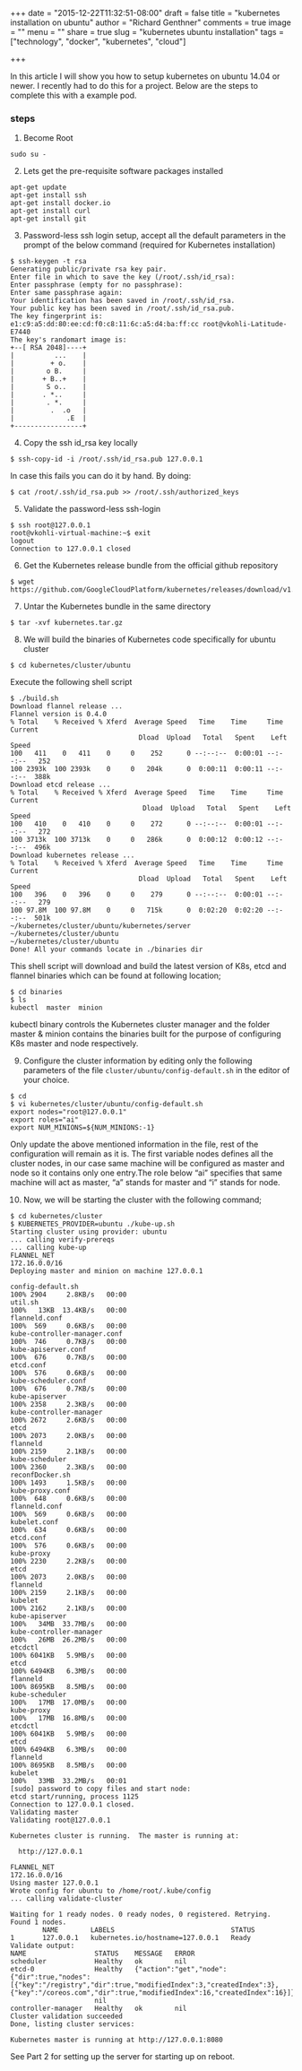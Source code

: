 +++
date = "2015-12-22T11:32:51-08:00"
draft = false
title = "kubernetes installation on ubuntu"
author = "Richard Genthner"
comments = true
image = ""
menu = ""
share = true
slug = "kubernetes ubuntu installation"
tags = ["technology", "docker", "kubernetes", "cloud"]

+++

In this article I will show you how to setup kubernetes on ubuntu 14.04 or newer. I recently had to do this for a project.
Below are the steps to complete this with a example pod.

### steps
1. Become Root

```
sudo su -
```

2. Lets get the pre-requisite software packages installed

```
apt-get update
apt-get install ssh
apt-get install docker.io
apt-get install curl
apt-get install git
```

3. Password-less ssh login setup, accept all the default parameters in the prompt of the below command (required for Kubernetes installation)

```
$ ssh-keygen -t rsa
Generating public/private rsa key pair.
Enter file in which to save the key (/root/.ssh/id_rsa):
Enter passphrase (empty for no passphrase):
Enter same passphrase again:
Your identification has been saved in /root/.ssh/id_rsa.
Your public key has been saved in /root/.ssh/id_rsa.pub.
The key fingerprint is:
e1:c9:a5:dd:80:ee:cd:f0:c8:11:6c:a5:d4:ba:ff:cc root@vkohli-Latitude-E7440
The key's randomart image is:
+--[ RSA 2048]----+
|          ...    |
|         + o.    |
|        o B.     |
|       + B..+    |
|        S o..    |
|       . *..     |
|        . *.     |
|         .  .o   |
|             .E  |
+-----------------+
```

4. Copy the ssh id_rsa key locally

```
$ ssh-copy-id -i /root/.ssh/id_rsa.pub 127.0.0.1
```

In case this fails you can do it by hand. By doing:

```
$ cat /root/.ssh/id_rsa.pub >> /root/.ssh/authorized_keys
```

5. Validate the password-less ssh-login

```
$ ssh root@127.0.0.1
root@vkohli-virtual-machine:~$ exit
logout
Connection to 127.0.0.1 closed
```

6. Get the Kubernetes release bundle from the official github repository

```
$ wget https://github.com/GoogleCloudPlatform/kubernetes/releases/download/v1.0.1/kubernetes.tar.gz
```

7. Untar the Kubernetes bundle in the same directory

```
$ tar -xvf kubernetes.tar.gz
```

8. We will build the binaries of Kubernetes code specifically for ubuntu cluster

```
$ cd kubernetes/cluster/ubuntu
```
Execute the following shell script

```
$ ./build.sh
Download flannel release ...
Flannel version is 0.4.0
% Total    % Received % Xferd  Average Speed   Time    Time     Time  Current
                                Dload  Upload   Total   Spent    Left  Speed
100   411    0   411    0     0    252      0 --:--:--  0:00:01 --:--:--   252
100 2393k  100 2393k    0     0   204k      0  0:00:11  0:00:11 --:--:--  388k
Download etcd release ...
% Total    % Received % Xferd  Average Speed   Time    Time     Time  Current
                                 Dload  Upload   Total   Spent    Left  Speed
100   410    0   410    0     0    272      0 --:--:--  0:00:01 --:--:--   272
100 3713k  100 3713k    0     0   286k      0  0:00:12  0:00:12 --:--:--  496k
Download kubernetes release ...
% Total    % Received % Xferd  Average Speed   Time    Time     Time  Current
                                Dload  Upload   Total   Spent    Left  Speed
100   396    0   396    0     0    279      0 --:--:--  0:00:01 --:--:--   279
100 97.8M  100 97.8M    0     0   715k      0  0:02:20  0:02:20 --:--:--  501k
~/kubernetes/cluster/ubuntu/kubernetes/server ~/kubernetes/cluster/ubuntu
~/kubernetes/cluster/ubuntu
Done! All your commands locate in ./binaries dir
```

This shell script will download and build the latest version of K8s, etcd and flannel binaries which can be found at following location;
```
$ cd binaries
$ ls
kubectl  master  minion
```

kubectl binary controls the Kubernetes cluster manager and the folder master & minion contains the binaries built for the purpose of configuring K8s master and node respectively.

9. Configure the cluster information by editing only the following parameters of the file `cluster/ubuntu/config-default.sh` in the editor of your choice.

```
$ cd
$ vi kubernetes/cluster/ubuntu/config-default.sh
export nodes="root@127.0.0.1"
export roles="ai"
export NUM_MINIONS=${NUM_MINIONS:-1}
```

Only update the above mentioned information in the file, rest of the configuration will remain as it is. The first variable nodes defines all the cluster nodes, in our case same machine will be configured as master and node so it contains only one entry.The role below “ai” specifies that same machine will act as master, “a” stands for master and “i” stands for node.

10. Now, we will be starting the cluster with the following command;

```
$ cd kubernetes/cluster
$ KUBERNETES_PROVIDER=ubuntu ./kube-up.sh
Starting cluster using provider: ubuntu
... calling verify-prereqs
... calling kube-up
FLANNEL_NET
172.16.0.0/16
Deploying master and minion on machine 127.0.0.1

config-default.sh                                                                                100% 2904     2.8KB/s   00:00
util.sh                                                                                          100%   13KB  13.4KB/s   00:00
flanneld.conf                                                                                    100%  569     0.6KB/s   00:00
kube-controller-manager.conf                                                                     100%  746     0.7KB/s   00:00
kube-apiserver.conf                                                                              100%  676     0.7KB/s   00:00
etcd.conf                                                                                        100%  576     0.6KB/s   00:00
kube-scheduler.conf                                                                              100%  676     0.7KB/s   00:00
kube-apiserver                                                                                   100% 2358     2.3KB/s   00:00
kube-controller-manager                                                                          100% 2672     2.6KB/s   00:00
etcd                                                                                             100% 2073     2.0KB/s   00:00
flanneld                                                                                         100% 2159     2.1KB/s   00:00
kube-scheduler                                                                                   100% 2360     2.3KB/s   00:00
reconfDocker.sh                                                                                  100% 1493     1.5KB/s   00:00
kube-proxy.conf                                                                                  100%  648     0.6KB/s   00:00
flanneld.conf                                                                                    100%  569     0.6KB/s   00:00
kubelet.conf                                                                                     100%  634     0.6KB/s   00:00
etcd.conf                                                                                        100%  576     0.6KB/s   00:00
kube-proxy                                                                                       100% 2230     2.2KB/s   00:00
etcd                                                                                             100% 2073     2.0KB/s   00:00
flanneld                                                                                         100% 2159     2.1KB/s   00:00
kubelet                                                                                          100% 2162     2.1KB/s   00:00
kube-apiserver                                                                                   100%   34MB  33.7MB/s   00:00
kube-controller-manager                                                                          100%   26MB  26.2MB/s   00:00
etcdctl                                                                                          100% 6041KB   5.9MB/s   00:00
etcd                                                                                             100% 6494KB   6.3MB/s   00:00
flanneld                                                                                         100% 8695KB   8.5MB/s   00:00
kube-scheduler                                                                                   100%   17MB  17.0MB/s   00:00
kube-proxy                                                                                       100%   17MB  16.8MB/s   00:00
etcdctl                                                                                          100% 6041KB   5.9MB/s   00:00
etcd                                                                                             100% 6494KB   6.3MB/s   00:00
flanneld                                                                                         100% 8695KB   8.5MB/s   00:00
kubelet                                                                                          100%   33MB  33.2MB/s   00:01
[sudo] password to copy files and start node:
etcd start/running, process 1125
Connection to 127.0.0.1 closed.
Validating master
Validating root@127.0.0.1

Kubernetes cluster is running.  The master is running at:

  http://127.0.0.1

FLANNEL_NET
172.16.0.0/16
Using master 127.0.0.1
Wrote config for ubuntu to /home/root/.kube/config
... calling validate-cluster

Waiting for 1 ready nodes. 0 ready nodes, 0 registered. Retrying.
Found 1 nodes.
        NAME        LABELS                             STATUS
1       127.0.0.1   kubernetes.io/hostname=127.0.0.1   Ready
Validate output:
NAME                 STATUS    MESSAGE   ERROR
scheduler            Healthy   ok        nil
etcd-0               Healthy   {"action":"get","node":{"dir":true,"nodes":[{"key":"/registry","dir":true,"modifiedIndex":3,"createdIndex":3},{"key":"/coreos.com","dir":true,"modifiedIndex":16,"createdIndex":16}]}}
                     nil
controller-manager   Healthy   ok        nil
Cluster validation succeeded
Done, listing cluster services:

Kubernetes master is running at http://127.0.0.1:8080
```


See Part 2 for setting up the server for starting up on reboot.
